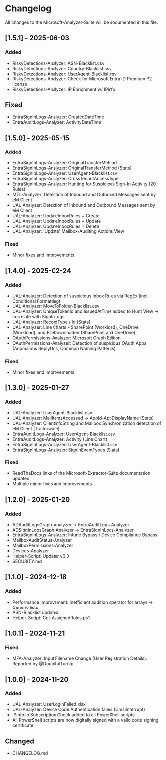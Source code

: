 # Changelog  

All changes to the Microsoft-Analyzer-Suite will be documented in this file.  

## [1.5.1] - 2025-06-03
### Added
- RiskyDetections-Analyzer: ASN-Blacklist.csv
- RiskyDetections-Analyzer: Country-Blacklist.csv
- RiskyDetections-Analyzer: UserAgent-Blacklist.csv
- RiskyDetections-Analyzer: Check for Microsoft Entra ID Premium P2 license
- RiskyDetections-Analyzer: IP Enrichment w/ IPinfo

## Fixed
- EntraSignInLogs-Analyzer: CreatedDateTime
- EntraAuditLogs-Analyzer: ActivityDateTime

## [1.5.0] - 2025-05-15
### Added
- EntraSignInLogs-Analyzer: OriginalTransferMethod
- EntraSignInLogs-Analyzer: OriginalTransferMethod (Stats)
- EntraSignInLogs-Analyzer: UserAgent-Blacklist.csv
- EntraSignInLogs-Analyzer: CrossTenantAccessType
- EntraSignInLogs-Analyzer: Hunting for Suspicious Sign-In Activity (20 Rules)
- MTL-Analyzer: Detection of Inbound and Outbound Messages sent by eM Client
- UAL-Analyzer: Detection of Inbound and Outbound Messages sent by eM Client
- UAL-Analyzer: UpdateInboxRules + Create
- UAL-Analyzer: UpdateInboxRules + Update
- UAL-Analyzer: UpdateInboxRules + Delete
- UAL-Analyzer: 'Update' Mailbox-Auditing Actions View

### Fixed
- Minor fixes and improvements

## [1.4.0] - 2025-02-24
### Added
- UAL-Analyzer: Detection of suspicious Inbox Rules via RegEx (incl. Conditional Formatting)
- UAL-Analyzer: MoveToFolder-Blacklist.csv
- UAL-Analyzer: UniqueTokenId and IssuedAtTime added to Hunt View &#8594; correlate with SignInLogs
- UAL-Analyzer: RecordType / Id (Stats)
- UAL-Analyzer: Line Charts - SharePoint (Workload), OneDrive (Workload), and FileDownloaded (SharePoint and OneDrive)
- OAuthPermissions-Analyzer: Microsoft Graph Edition
- OAuthPermissions-Analyzer: Detection of suspicious OAuth Apps (Anomalous ReplyUrls, Common Naming Patterns)

### Fixed
- Minor fixes and improvements

## [1.3.0] - 2025-01-27
### Added
- UAL-Analyzer: UserAgent-Blacklist.csv
- UAL-Analyzer: MailItemsAccessed &#8594; AppId-AppDisplayName (Stats)
- UAL-Analyzer: ClientInfoString and Mailbox Synchronization detection of eM Client (Traitorware)
- EntraAuditLogs-Analyzer: UserAgent-Blacklist.csv
- EntraAuditLogs-Analyzer: Activity (Line Chart)
- EntraSignInLogs-Analyzer: UserAgent-Blacklist.csv
- EntraSignInLogs-Analyzer: SignInEventTypes (Stats)

### Fixed
- ReadTheDocs links of the Microsoft-Extractor-Suite documentation updated
- Multiple minor fixes and improvements

## [1.2.0] - 2025-01-20
### Added
- ADAuditLogsGraph-Analyzer &#8594; EntraAuditLogs-Analyzer
- ADSignInLogsGraph-Analyzer &#8594; EntraSignInLogs-Analyzer
- EntraSignInLogs-Analyzer: Intune Bypass / Device Compliance Bypass
- MailboxAuditStatus-Analyzer
- MailboxPermissions-Analyzer
- Devices-Analyzer
- Helper-Script: Updater v0.3
- SECURITY.md

## [1.1.0] - 2024-12-18
### Added
- Performance Improvement: Inefficient addition operator for arrays &#8594; Generic lists
- ASN-Blacklist updated
- Helper-Script: Get-AssignedRoles.ps1

## [1.0.1] - 2024-11-21
### Fixed
- MFA-Analyzer: Input Filename Change (User Registration Details). Reported by @DoubtfulTurnip

## [1.0.0] - 2024-11-20
### Added
- UAL-Analyzer: UserLoginFailed.xlsx
- UAL-Analyzer: Device Code Authentication failed (CmsiInterrupt)
- IPinfo.io Subscription Check added to all PowerShell scripts
- All PowerShell scripts are now digitally signed with a valid code signing certificate

## Changed
- CHANGELOG.md
